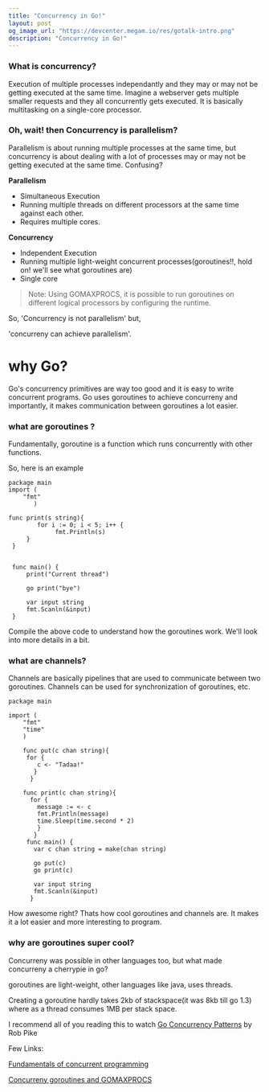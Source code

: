 ```yaml
---
title: "Concurrency in Go!"
layout: post
og_image_url: "https://devcenter.megam.io/res/gotalk-intro.png"
description: "Concurrency in Go!"
---
```


### What is concurrency?

Execution of multiple processes independantly and they may or may not be getting executed at the same time.
Imagine a webserver gets multiple smaller requests and they all concurrently gets executed. It is basically multitasking on a single-core processor.


### Oh, wait! then Concurrency is parallelism?

Parallelism is about running multiple processes at the same time, but concurrency is about dealing with a lot of processes may or may not be getting executed at the same time. Confusing?

**Parallelism**

  * Simultaneous Execution
  * Running multiple threads on different processors   at the same time against each other.
  * Requires multiple cores.

**Concurrency**

*   Independent Execution
*  Running multiple light-weight concurrent processes(goroutines!!, hold on! we'll see what goroutines are)
*   Single core

  > Note: Using GOMAXPROCS, it is possible to run goroutines on different logical processors by configuring the runtime.


So, 'Concurrency is not parallelism' but,

'concurreny can achieve parallelism'.



# why Go?

Go's concurrency primitives are way too good and it is easy to write concurrent programs.
Go uses goroutines to achieve concurreny and importantly, it makes communication between goroutines a lot easier.

### what are goroutines ?
Fundamentally, goroutine is a function which runs concurrently with other functions.

So, here is an example

    package main
    import (
        "fmt"
           )

    func print(s string){
            for i := 0; i < 5; i++ {
                 fmt.Println(s)
         }
     }


     func main() {
         print("Current thread")

         go print("bye")  

         var input string
         fmt.Scanln(&input)
     }


   Compile the above code to understand how the goroutines work. We'll look into more details in a bit.



### what are channels?
Channels are basically pipelines that are used to communicate between two goroutines. Channels can be used for synchronization of goroutines, etc.

    package main

    import (
        "fmt"
        "time"
        )

        func put(c chan string){
         for {
            c <- "Tadaa!"
           }
          }

        func print(c chan string){
          for {
            message := <- c
            fmt.Println(message)
            time.Sleep(time.second * 2)
            }
           }
         func main() {
           var c chan string = make(chan string)

           go put(c)
           go print(c)

           var input string
           fmt.Scanln(&input)
          }


  How awesome right? Thats how cool goroutines and channels are. It makes it a lot easier and more interesting to program.  


### why are goroutines super cool?

Concurreny was possible in other languages too, but what made concurreny a cherrypie in go?

goroutines are light-weight, other languages like java, uses threads.

Creating a goroutine hardly takes 2kb of stackspace(it was 8kb till go 1.3) where as a thread consumes 1MB per stack space.


I recommend all of you reading this to watch [Go Concurrency Patterns](http://www.youtube.com/watch?v=f6kdp27TYZs) by Rob Pike

Few Links:

[Fundamentals of concurrent programming](https://www.nada.kth.se/~snilsson/concurrency/)

[Concurreny goroutines and GOMAXPROCS](http://www.goinggo.net/2014/01/concurrency-goroutines-and-gomaxprocs.html)
